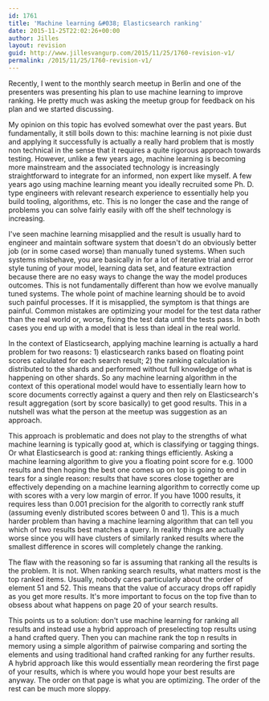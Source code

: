 ```yaml
---
id: 1761
title: 'Machine learning &#038; Elasticsearch ranking'
date: 2015-11-25T22:02:26+00:00
author: Jilles
layout: revision
guid: http://www.jillesvangurp.com/2015/11/25/1760-revision-v1/
permalink: /2015/11/25/1760-revision-v1/
---
```

Recently, I went to the monthly search meetup in Berlin and one of the presenters was presenting his plan to use machine learning to improve ranking. He pretty much was asking the meetup group for feedback on his plan and we started discussing.

My opinion on this topic has evolved somewhat over the past years. But fundamentally, it still boils down to this: machine learning is not pixie dust and applying it successfully is actually a really hard problem that is mostly non technical in the sense that it requires a quite rigorous approach towards testing. However, unlike a few years ago, machine learning is becoming more mainstream and the associated technology is increasingly straightforward to integrate for an informed, non expert like myself. A few years ago using machine learning meant you ideally recruited some Ph. D. type engineers with relevant research experience to essentially help you build tooling, algorithms, etc. This is no longer the case and the range of problems you can solve fairly easily with off the shelf technology is increasing.

I've seen machine learning misapplied and the result is usually hard to engineer and maintain software system that doesn't do an obviously better job (or in some cased worse) than manually tuned systems. When such systems misbehave, you are basically in for a lot of iterative trial and error style tuning of your model, learning data set, and feature extraction because there are no easy ways to change the way the model produces outcomes. This is not fundamentally different than how we evolve manually tuned systems. The whole point of machine learning should be to avoid such painful processes. If it is misapplied, the symptom is that things are painful. Common mistakes are optimizing your model for the test data rather than the real world or, worse, fixing the test data until the tests pass. In both cases you end up with a model that is less than ideal in the real world. 

In the context of Elasticsearch, applying machine learning is actually a hard problem for two reasons: 1) elasticsearch ranks based on floating point scores calculated for each search result; 2) the ranking calculation is distributed to the shards and performed without full knowledge of what is happening on other shards. So any machine learning algorithm in the context of this operational model would have to essentially learn how to score documents correctly against a query and then rely on Elasticsearch's result aggregation (sort by score basically) to get good results. This in a nutshell was what the person at the meetup was suggestion as an approach.

This approach is problematic and does not play to the strengths of what machine learning is typically good at, which is classifying or tagging things. Or what Elasticsearch is good at: ranking things efficiently. Asking a machine learning algorithm to give you a floating point score for e.g. 1000 results and then hoping the best one comes up on top is going to end in tears for a single reason: results that have scores close together are effectively depending on a machine learning algorithm to correctly come up with scores with a very low margin of error. If you have 1000 results, it requires less than 0.001 precision for the algorith to correctly rank stuff (assuming evenly distributed scores between 0 and 1). This is a much harder problem than having a machine learning algorithm that can tell you which of two results best matches a query. In reality things are actually worse since you will have clusters of similarly ranked results where the smallest difference in scores will completely change the ranking.

The flaw with the reasoning so far is assuming that ranking all the results is the problem. It is not. When ranking search results, what matters most is the top ranked items. Usually, nobody cares particularly about the order of element 51 and 52. This means that the value of accuracy drops off rapidly as you get more results. It's more important to focus on the top five than to obsess about what happens on page 20 of your search results.

This points us to a solution: don't use machine learning for ranking all results and instead use a hybrid approach of preselecting top results using a hand crafted query. Then you can machine rank the top n results in memory using a simple algorithm of pairwise comparing and sorting the elements and using traditional hand crafted ranking for any further results. A hybrid approach like this would essentially mean reordering the first page of your results, which is where you would hope your best results are anyway. The order on that page is what you are optimizing. The order of the rest can be much more sloppy.

